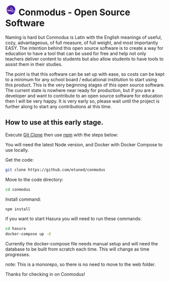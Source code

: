 # <img src="https://raw.githubusercontent.com/etuned/conmodus/main/web/public/conmodus-logo.svg" alt="Logo" width="35" height="35" /> Conmodus - Open Source Software

Naming is hard but Conmodus is Latin with the English meanings of useful, cozy, advantageous, of full measure, of full weight, and most importantly EASY. The intention behind this open source software is to create a way for education to have a tool that can be used for free and help not only teachers deliver content to students but also allow students to have tools to assist them in their studies.

The point is that this software can be set up with ease, so costs can be kept to a minimum for any school board / educational institution to start using this product. This is the very beginning stages of this open source software. The current state is nowhere near ready for production, but if you are a developer and want to contribute to an open source software for education then I will be very happy. It is very early so, please wait until the project is further along to start any contributions at this time. 

## How to use at this early stage.

Execute [Git Clone](https://github.com/etuned/conmodus) then use [npm](https://docs.npmjs.com/) with the steps below:

You will need the latest Node version, and Docker with Docker Compose to use locally.

Get the code:
```bash
git clone https://github.com/etuned/conmodus
```

Move to the code directory:
```bash
cd conmodus
```

Install command:
```bash
npm install
```

if you want to start Hasura you will need to run these commands:
```bash
cd hasura
docker-compose up -d
```

Currently the docker-compose file needs manual setup and will need the database to be built from scratch each time. This will change as time progresses.

note: This is a monorepo, so there is no need to move to the web folder.

Thanks for checking in on Conmodus!